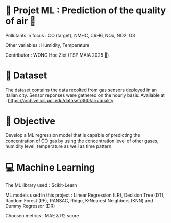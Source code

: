 # 🤖 Projet ML : Prediction of the quality of air 📇
Pollutants in focus : CO (target), NMHC, C6H6, NOx, NO2, O3

Other variables : Humidity, Temperature

Contributor : WONG Hoe Ziet (TSP MAIA 2025 🐝)

# 🔡 Dataset
The dataset contains the data recolted from gas sensors deployed in an Italian city. Sensor reponses were gathered on the hourly basis.
Available at : https://archive.ics.uci.edu/dataset/360/air+quality

# 🎯 Objective 
Develop a ML regression model that is capable of predicting the concentration of CO gas by using the concentration level of other gases, humidity level, temperature as well as time pattern.

# 💻 Machine Learning
The ML library used : Scikit-Learn

ML models used in this project : Linear Regression (LR), Decision Tree (DT), Random Forest (RF), RANSAC, Ridge, K-Nearest Neighbors (KNN) and Dummy Regressor (DR)

Choosen metrics : MAE & R2 score

The results of different models and visualizations of data are directly available in the notebook.

# 📓 Content of the notebook
This notebook contains notably the code of the project and also the results of execution of different sections of the project.

The notebook is consisted of :

  1. Libraries & Dataset Loading 
  2. Dataset Exploration, Analysis & Cleaning
  3. Preprocessing & Initial Fittings with 3 models (LR, RF & DT)
  4. Hyperparameters Tuning and Regularization of Features
  5. Exploration of RANSAC model
  6. Ablations Studies
  7. Error Analysis
  8. Comparison of RF to baseline models (DR & KNN)
   

# :lady_beetle: Reporting Bugs

Teamwork is the key, please report at (https://github.com/Zac-not-Zack/Air_Quality_Prediction_ML_CSC8607_TSP/issues) if you come across any bug.


# :warning: Licence

[![license](https://img.shields.io/github/license/DAVFoundation/captain-n3m0.svg?style=flat-square)](https://github.com/DAVFoundation/captain-n3m0/blob/master/LICENSE)

MIT License

Copyright (c) 2024 Wong Hoe Ziet 


